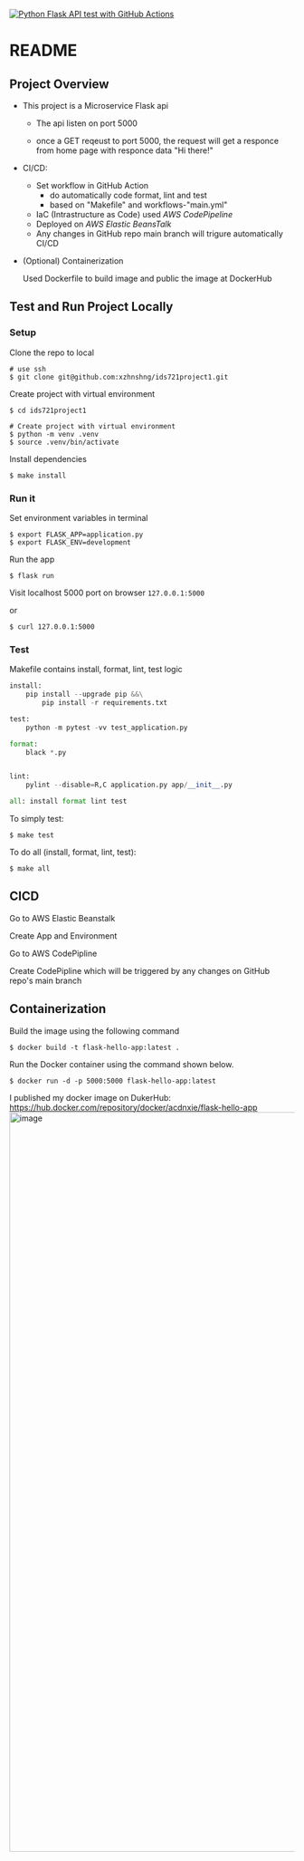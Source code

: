 [![Python Flask API test with GitHub Actions](https://github.com/xzhnshng/flask-hello-app/actions/workflows/main.yml/badge.svg)](https://github.com/xzhnshng/flask-hello-app/actions/workflows/main.yml)

# README

## Project Overview

- This project is a Microservice Flask api

  - The api listen on port 5000

  - once a GET reqeust to port 5000, the request will get a responce from home page with responce data "Hi there!"

    

- CI/CD:

  - Set workflow in GitHub Action
    - do automatically code format, lint and test
    - based on "Makefile" and workflows-"main.yml"
  - IaC (Intrastructure as Code) used *AWS CodePipeline*
  - Deployed on *AWS Elastic BeansTalk*
  - Any changes in GitHub repo main branch will trigure automatically CI/CD
    

- (Optional) Containerization

  Used Dockerfile to build image and public the image at DockerHub

  

## Test and Run Project Locally

### Setup

Clone the repo to local

```
# use ssh
$ git clone git@github.com:xzhnshng/ids721project1.git
```



Create project with virtual environment

```
$ cd ids721project1

# Create project with virtual environment
$ python -m venv .venv
$ source .venv/bin/activate
```



Install dependencies

```
$ make install
```



### Run it

Set environment variables in terminal

```
$ export FLASK_APP=application.py
$ export FLASK_ENV=development
```



Run the app

```
$ flask run
```



Visit localhost 5000 port on browser `127.0.0.1:5000`

or 

```
$ curl 127.0.0.1:5000
```





### Test

Makefile contains install, format, lint, test logic

```python
install:
	pip install --upgrade pip &&\
		pip install -r requirements.txt

test:
	python -m pytest -vv test_application.py

format:
	black *.py


lint:
	pylint --disable=R,C application.py app/__init__.py

all: install format lint test
```



To simply test:

``` 
$ make test
```



To do all (install, format, lint, test):

```
$ make all
```



## CICD

Go to AWS Elastic Beanstalk

Create App and Environment



Go to AWS CodePipline

Create CodePipline which will be triggered by any changes on GitHub repo's main branch





## Containerization

Build the image using the following command

```
$ docker build -t flask-hello-app:latest .
```



Run the Docker container using the command shown below.

```
$ docker run -d -p 5000:5000 flask-hello-app:latest
```

I published my docker image on DukerHub: https://hub.docker.com/repository/docker/acdnxie/flask-hello-app
<img width="1306" alt="image" src="https://user-images.githubusercontent.com/47130690/157933336-3b1999af-e785-4fd6-a790-ad9f94cd4068.png">
